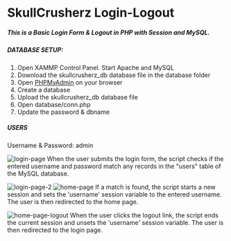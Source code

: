 # SkullCrusherz Login-Logout
##### This is a Basic Login Form &amp; Logout in PHP with Session and MySQL.

##### DATABASE SETUP:
1. Open XAMMP Control Panel. Start Apache and MySQL
2. Download the skullcrusherz_db database file in the database folder
3. Open [PHPMyAdmin](http://localhost/phpmyadmin/) on your browser
4. Create a database
5. Upload the skullcrusherz_db database file
6. Open database/conn.php
7. Update the password & dbname

##### USERS
Username & Password: admin

![login-page](https://user-images.githubusercontent.com/95178829/211765415-0c851b83-8256-4c0a-93ee-95d112673123.png)
When the user submits the login form, the script checks if the entered username and password match any records in the "users" table of the MySQL database. 

![login-page-2](https://user-images.githubusercontent.com/95178829/211767717-f5590c69-e37d-4104-b9a9-4ce0d3397d78.png)
![home-page](https://user-images.githubusercontent.com/95178829/211767795-4daebf42-aacb-40cb-8b72-040b6c2cf3de.png)
If a match is found, the script starts a new session and sets the 'username' session variable to the entered username. The user is then redirected to the home page.

![home-page-logout](https://user-images.githubusercontent.com/95178829/211769189-c95854dd-b6e8-4e51-96a1-61a53303403c.png)
When the user clicks the logout link, the script ends the current session and unsets the 'username' session variable. The user is then redirected to the login page.
